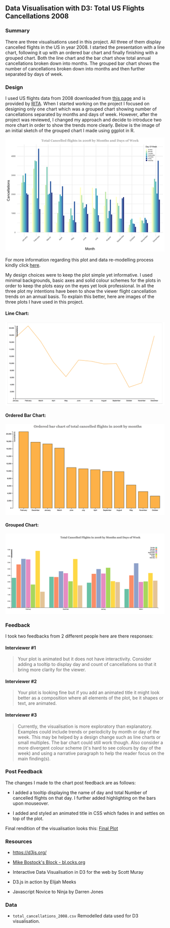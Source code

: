 ## Data Visualisation with D3: Total US Flights Cancellations 2008 ##

### Summary ###

There are three visualisations used in this project. All three of them display cancelled flights in the US in year 2008. I started the presentation with a line chart, following it up with an ordered bar chart and finally finishing with a grouped chart. Both the line chart and the bar chart show total annual cancellations broken down into months. The grouped bar chart shows the number of cancellations broken down into months and then further separated by days of week.

### Design ###

I used US flights data from 2008 downloaded from <a href="http://stat-computing.org/dataexpo/2009/the-data.html">this page</a> and is provided by <a href="https://www.transtats.bts.gov/OT_Delay/OT_DelayCause1.asp">RITA</a>. When I started working on the project I focused on designing only one chart which was a grouped chart showing number of cancellations separated by months and days of week. However, after the project was reviewed, I changed my approach and decide to introduce two more chart in order to show the trends more clearly. Below is the image of an initial sketch of the grouped chart I made using ggplot in R. 

![alt text](img/ggplot_grouped_chart.png)

For more information regarding this plot and data re-modelling process kindly click <a href="https://gautamjo.github.io/blogdown/2017/12/12/us-flight-cancellations-in-2008/">here</a>. 


My design choices were to keep the plot simple yet informative. I used minimal backgrounds, basic axes and solid colour schemes for the plots in order to keep the plots easy on the eyes yet look professional. In all the three plot my intentions have been to show the viewer flight cancellation trends on an annual basis. To explain this better, here are images of the three plots I have used in this project. 

#### Line Chart: ####

![alt text](img/line_chart.png)

#### Ordered Bar Chart: ####

![alt text](img/ordered_bar_char.png)

#### Grouped Chart: ####

![alt text](img/grouped_chart_month_dow_feb_mar.png)

### Feedback ###

I took two feedbacks from 2 different people here are there responses:

#### Interviewer #1 ####
>Your plot is animated but it does not have interactivity. Consider adding a tooltip to display day and count of cancellations so that it bring more clarity for the viewer.

#### Interviewer #2 ####
>Your plot is looking fine but if you add an animated title it might look better as a composition where all elements of the plot, be it shapes or text, are animated.

#### Interviewer #3 ####
> Currently, the visualisation is more exploratory than explanatory. Examples could include trends or periodicity by month or day of the week. This may be helped by a design change such as line charts or small multiples. The bar chart could still work though. Also consider a more divergent colour scheme (it's hard to see colours by day of the week) and using a narrative paragraph to help the reader focus on the main finding(s).

### Post Feedback ###

The changes I made to the chart post feedback are as follows:

* I added a tooltip displaying the name of day and total Number of cancelled flights on that day. I further added highlighting on the bars upon mouseover. 

* I added and styled an animated title in CSS which fades in and settles on top of the plot.  

Final rendition of the visualisation looks this:
<a href="https://bl.ocks.org/gautamjo/raw/42f15332a5402ade4b314504edd31fb5/3efae9c49f774f414a5ecee4b211514e20dd9025"> Final Plot</a>

### Resources ###

* https://d3js.org/

* <a href="https://bl.ocks.org/mbostock">Mike Bostock's Block - bl.ocks.org</a>

* Interactive Data Visualisation in D3 for the web by Scott Muray

* D3.js in action by Elijah Meeks

* Javascript Novice to Ninja by Darren Jones

### Data ###

* <code>total_cancellations_2008.csv</code> Remodelled data used for D3 visualisation.





      

